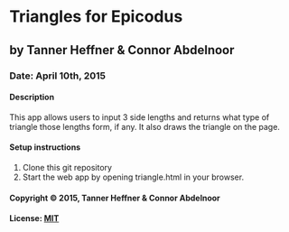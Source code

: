 # Triangles for Epicodus
## by Tanner Heffner & Connor Abdelnoor
### Date: April 10th, 2015
#### Description

This app allows users to input 3 side lengths and returns what type of triangle those lengths form, if any. It also draws the triangle on the page.

#### Setup instructions
1. Clone this git repository
2. Start the web app by opening triangle.html in your browser.

#### Copyright © 2015, Tanner Heffner & Connor Abdelnoor

#### License: [MIT](https://github.com/twbs/bootstrap/blob/master/LICENSE)  
